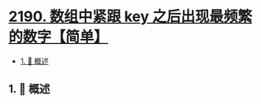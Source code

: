 # [2190. 数组中紧跟 key 之后出现最频繁的数字【简单】](https://github.com/Tdahuyou/TNotes.leetcode/tree/main/notes/2190.%20%E6%95%B0%E7%BB%84%E4%B8%AD%E7%B4%A7%E8%B7%9F%20key%20%E4%B9%8B%E5%90%8E%E5%87%BA%E7%8E%B0%E6%9C%80%E9%A2%91%E7%B9%81%E7%9A%84%E6%95%B0%E5%AD%97%E3%80%90%E7%AE%80%E5%8D%95%E3%80%91)

<!-- region:toc -->

- [1. 📝 概述](#1--概述)

<!-- endregion:toc -->

## 1. 📝 概述
